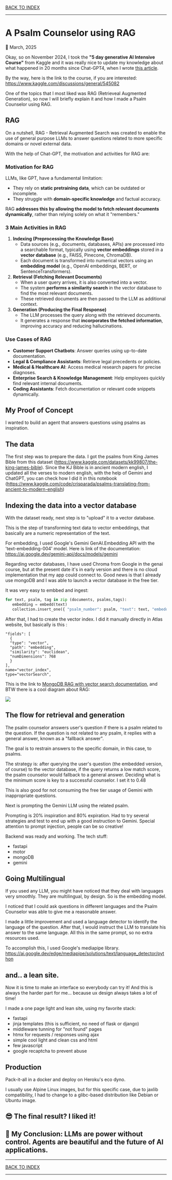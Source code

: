 [BACK TO INDEX](https://cristianasp.github.io)

---

# A Psalm Counselor using RAG

📅 March,  2025

Okay, so on November 2024, I took the **"5 day generative AI Intensive Course"** from Kaggle and it was really nice to update my knowledge about what happened in 20 months since Chat-GPT4, when I wrote [this article](ml-ai-english.md).

By the way, here is the link to the course, if you are interested:
https://www.kaggle.com/discussions/general/545082

One of the topics that I most liked was RAG (Retrieveal Augmented Generation), so now I will briefly explain it and how I made a Psalm Counselor using RAG.

## RAG

On a nutshell, RAG - Retrieval Augmented Search was created to enable the use of general purpose LLMs to answer questions related to more specific domains or novel external data.

With the help of Chat-GPT, the motivation and activities for RAG are:
### **Motivation for RAG**

LLMs, like GPT, have a fundamental limitation:

- They rely on **static pretraining data**, which can be outdated or incomplete.
- They struggle with **domain-specific knowledge** and factual accuracy.

RAG **addresses this by allowing the model to fetch relevant documents dynamically**, rather than relying solely on what it "remembers."

### **3 Main Activities in RAG**

1. **Indexing (Preprocessing the Knowledge Base)**
    - Data sources (e.g., documents, databases, APIs) are processed into a searchable format, typically using **vector embeddings** stored in a **vector database** (e.g., FAISS, Pinecone, ChromaDB).
    - Each document is transformed into numerical vectors using an **embedding model** (e.g., OpenAI embeddings, BERT, or SentenceTransformers).
2. **Retrieval (Fetching Relevant Documents)**
    - When a user query arrives, it is also converted into a vector.
    - The system **performs a similarity search** in the vector database to find the most relevant documents.
    - These retrieved documents are then passed to the LLM as additional context.
3. **Generation (Producing the Final Response)**
    - The LLM processes the query along with the retrieved documents.
    - It generates a response that **incorporates the fetched information**, improving accuracy and reducing hallucinations.

### Use Cases of RAG

- **Customer Support Chatbots**: Answer queries using up-to-date documentation.
- **Legal & Compliance Assistants**: Retrieve legal precedents or policies.
- **Medical & Healthcare AI**: Access medical research papers for precise diagnoses.
- **Enterprise Search & Knowledge Management**: Help employees quickly find relevant internal documents.
- **Coding Assistants**: Fetch documentation or relevant code snippets dynamically.

## My Proof of Concept

I wanted to build an agent that answers questions using psalms as inspiration.
## The data

The first step was to prepare the data. I got the psalms from King James Bible from this dataset (https://www.kaggle.com/datasets/kk99807/the-king-james-bible). Since the KJ Bible is in ancient modern english, I updated all the verses to modern english, with the help of Gemini and ChatGPT, you can check how I did it in this notebook (https://www.kaggle.com/code/crisparada/psalms-translating-from-ancient-to-modern-english)

## Indexing the data into a vector database

With the dataset ready, next step is to "upload" it to a vector database. 

This is the step of transforming text data to vector embeddings, that basically are a numeric representation of the text.

For embedding, I used Google's Gemini GenAI.Embedding API with the 'text-embedding-004' model. Here is link of the documentation:
https://ai.google.dev/gemini-api/docs/models/gemini

Regarding vector databases, I have used Chroma from Google in the genai course, but at the present date it's in early version and there is no cloud implementation that my app could connect to. Good news is that I already use mongoDB and I was able to launch a vector database in the free tier. 

It was very easy to embbed and ingest:

``` python
for text, psalm, tag in zip (documents, psalms,tags):
   embedding = embedd(text)
   collection.insert_one({ "psalm_number": psalm, "text": text, "embedding": embedding, "tag" : tag })
```

After that, I had to create the vector index. I did it manually directly in Atlas website, but basically is this :

```
"fields": [
  {
  "type": "vector",
  "path": "embedding",
  "similarity": "euclidean",
  "numDimensions": 768
  }
],
name="vector_index",
type="vectorSearch",
  ```
     

This is the link to [MongoDB RAG with vector search documentation](https://www.mongodb.com/pt-br/docs/atlas/atlas-vector-search/rag), and BTW there is a cool diagram about RAG:

![](https://www.mongodb.com/pt-br/docs/atlas/images/rag-flowchart.svg)

## The flow for retrieval and generation

The psalm counselor answers user's question if there is a psalm related to the question. If the question is not related to any psalm, it replies with a general answer, known as a "fallback answer".

The goal is to restrain answers to the specific domain, in this case, to psalms.

The strategy is: after querying the user's question (the embedded version, of course) to the vector database, if the query returns a low match score, the psalm counselor would fallback to a general answer. Deciding what is the minimum score is key to a successful counselor. I set it to 0.48

This is also good for not consuming the free tier usage of Gemini with inappropriate questions.

Next is prompting the Gemini LLM using the related psalm.

Prompting is 20% inspiration and 80% expiration. Had to try several strategies and test to end up with a good instruction to Gemini. Special attention to prompt injection, people can be so creative!

Backend was ready and working. The tech stuff:
- fastapi
- motor
- mongoDB
- gemini

## Going Multilingual 

If you used any LLM, you might have noticed that they deal with languages very smoothly. They are multilingual, by design. So is the embedding model. 

I noticed that I could ask questions in different languages and the Psalm Counselor was able to give me a reasonable answer.

I made a little improvement and used a language detector to identify the language of the question. After that, I would instruct the LLM to translate his answer to the same language.  All this in the same prompt, so no extra resources used. 

To accomplish this, I used Google's mediapipe library.
https://ai.google.dev/edge/mediapipe/solutions/text/language_detector/python
## and.. a lean site.

Now it is time to make an interface so everybody can try it! And this is always the harder part for me... because ux design always takes a lot of time!

I made a one page light and lean site, using my favorite stack: 
- fastapi
- jinja templates (this is sufficient, no need of flask or django)
- middleware tunning for "not found" pages
- htmx for requests / responses using ajax
- simple cool light and clean css and html
- few javascript
- google recaptcha to prevent abuse

## Production

Pack-it-all in a docker and deploy on Heroku's eco dyno.

I usually use Alpine Linux images, but for this specific case, due to jaxlib compatibility, I had to change to a glibc-based distribution like Debian or Ubuntu image.


## 😎 The final result? I liked it!

## 🔎 My Conclusion:  LLMs are power without control. Agents are beautiful and the future of AI applications.

---

[BACK TO INDEX](https://cristianasp.github.io)

---
